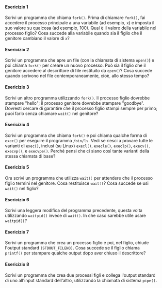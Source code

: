 #### Esericizio 1
Scrivi un programma che chiama `fork()`. Prima di chiamare `fork()`, fai accedere il processo principale a una variabile (ad esempio, `x`) e imposta il suo valore su qualcosa (ad esempio, 100). Qual è il valore della variabile nel processo figlio? Cosa succede alla variabile quando sia il figlio che il genitore cambiano il valore di `x`?

#### Esericizio 2
Scrivi un programma che apre un file (con la chiamata di sistema `open()`) e poi chiama `fork()` per creare un nuovo processo. Può sia il figlio che il genitore accedere al descrittore di file restituito da `open()`? Cosa succede quando scrivono nel file contemporaneamente, cioè, allo stesso tempo?

#### Esericizio 3
Scrivi un altro programma utilizzando `fork()`. Il processo figlio dovrebbe stampare "hello"; il processo genitore dovrebbe stampare "goodbye". Dovresti cercare di garantire che il processo figlio stampi sempre per primo; puoi farlo senza chiamare `wait()` nel genitore?

#### Esericizio 4
Scrivi un programma che chiama `fork()` e poi chiama qualche forma di `exec()` per eseguire il programma `/bin/ls`. Vedi se riesci a provare tutte le varianti di `exec()`, inclusi (su Linux) `execl()`, `execle()`, `execlp()`, `execv()`, `execvp()`, e `execvpe()`. Perché pensi che ci siano così tante varianti della stessa chiamata di base?

#### Esericizio 5
Ora scrivi un programma che utilizza `wait()` per attendere che il processo figlio termini nel genitore. Cosa restituisce `wait()`? Cosa succede se usi `wait()` nel figlio?

#### Esericizio 6
Scrivi una leggera modifica del programma precedente, questa volta utilizzando `waitpid()` invece di `wait()`. In che caso sarebbe utile usare `waitpid()`?

#### Esericizio 7
Scrivi un programma che crea un processo figlio e poi, nel figlio, chiude l'output standard `(STDOUT_FILENO)`. Cosa succede se il figlio chiama `printf()` per stampare qualche output dopo aver chiuso il descrittore?

#### Esericizio 8
Scrivi un programma che crea due processi figli e collega l'output standard di uno all'input standard dell'altro, utilizzando la chiamata di sistema `pipe()`.